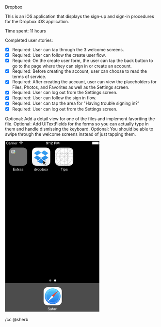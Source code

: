 Dropbox

This is an iOS application that displays the sign-up and sign-in procedures for the Dropbox iOS application.

Time spent: 11 hours

Completed user stories:
- [x] Required: User can tap through the 3 welcome screens.
- [x] Required: User can follow the create user flow.
- [x] Required: On the create user form, the user can tap the back button to go to the page where they can sign in or create an account.
- [x] Required: Before creating the account, user can choose to read the terms of service.
- [x] Required: After creating the account, user can view the placeholders for Files, Photos, and Favorites as well as the Settings screen.
- [x] Required: User can log out from the Settings screen.
- [x] Required: User can follow the sign in flow.
- [x] Required: User can tap the area for "Having trouble signing in?"
- [x] Required: User can log out from the Settings screen.

Optional: Add a detail view for one of the files and implement favoriting the file.
Optional: Add UITextFields for the forms so you can actually type in them and handle dismissing the keyboard.
Optional: You should be able to swipe through the welcome screens instead of just tapping them.

![application image](dropbox.gif)

/cc @sherb

